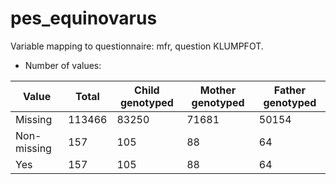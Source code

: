 # pes_equinovarus
Variable mapping to questionnaire: mfr, question KLUMPFOT.
- Number of values:

| Value | Total | Child genotyped | Mother genotyped | Father genotyped |
| ----- | ----- | --------------- | ---------------- | ---------------- |
| Missing | 113466 | 83250 | 71681 | 50154 |
| Non-missing | 157 | 105 | 88 | 64 |
| Yes | 157 | 105 | 88 |64 |



